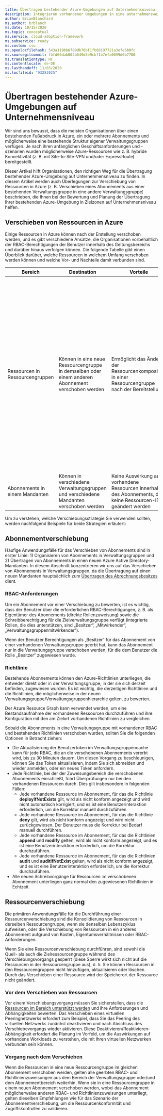 ```yaml
---
title: Übertragen bestehender Azure-Umgebungen auf Unternehmensniveau
description: Integrieren vorhandener Umgebungen in eine unternehmensweite Architektur
author: BrianBlanchard
ms.author: brblanch
ms.date: 10/15/2020
ms.topic: conceptual
ms.service: cloud-adoption-framework
ms.subservice: ready
ms.custom: csu
ms.openlocfilehash: 543a119bb6f89db76bf1fb68197721a3efe5b0fc
ms.sourcegitcommit: fbfd66dab002b549d3e9cbf1b7efa0099d0b7700
ms.translationtype: HT
ms.contentlocale: de-DE
ms.lasthandoff: 11/03/2020
ms.locfileid: "93283025"
---
```

# <a name="transition-existing-azure-environments-to-enterprise-scale"></a>Übertragen bestehender Azure-Umgebungen auf Unternehmensniveau

Wir sind uns bewusst, dass die meisten Organisationen über einen bestehenden Fußabdruck in Azure, ein oder mehrere Abonnements und möglicherweise eine bestehende Struktur eigener Verwaltungsgruppen verfügen. Je nach ihren anfänglichen Geschäftsanforderungen und -szenarien wurden möglicherweise Azure-Ressourcen wie z. B. hybride Konnektivität (z. B. mit Site-to-Site-VPN und/oder ExpressRoute) bereitgestellt.  

Dieser Artikel hilft Organisationen, den richtigen Weg für die Übertragung bestehender Azure-Umgebung auf Unternehmensniveau zu finden. In diesem Artikel werden auch Überlegungen zur Verschiebung von Ressourcen in Azure (z. B. Verschieben eines Abonnements aus einer bestehenden Verwaltungsgruppe in eine andere Verwaltungsgruppe) beschrieben, die Ihnen bei der Bewertung und Planung der Übertragung Ihrer bestehenden Azure-Umgebung in Zielzonen auf Unternehmensniveau helfen.

## <a name="moving-resources-in-azure"></a>Verschieben von Ressourcen in Azure

Einige Ressourcen in Azure können nach der Erstellung verschoben werden, und es gibt verschiedene Ansätze, die Organisationen vorbehaltlich der RBAC-Berechtigungen der Benutzer innerhalb des Geltungsbereichs und darüber hinaus verfolgen können. Die folgende Tabelle gibt einen Überblick darüber, welche Ressourcen in welchem Umfang verschoben werden können und welche Vor- und Nachteile damit verbunden sind.

| Bereich | Destination | Vorteile | Nachteile |
|--|--|--|--|
| Ressourcen in Ressourcengruppen | Können in eine neue Ressourcengruppe in demselben oder einem anderen Abonnement verschoben werden  | Ermöglicht das Ändern der Ressourcenkomposition in einer Ressourcengruppe nach der Bereitstellung | – Wird nicht von allen Ressourcentypen unterstützt <br> – Für einige Ressourcentypen gelten bestimmte Einschränkungen oder Anforderungen <br> – Die Ressourcen-IDs werden aktualisiert und wirken sich auf die vorhandene Überwachung, auf Warnungen und Vorgänge auf der Steuerungsebene aus <br> – Ressourcengruppen sind während der Dauer der Verschiebung gesperrt <br> – Erfordert die Bewertung der Richtlinien und RBAC-Vorgänge vor und nach dem Verschieben |
| Abonnements in einem Mandanten  | Können in verschiedene Verwaltungsgruppen und verschiedene Mandanten verschoben werden | Keine Auswirkung auf vorhandene Ressourcen innerhalb des Abonnements, da keine Ressourcen-IDs geändert werden | Bewertung der Richtlinien und RBAC-Vorgänge vor und nach dem Verschieben erforderlich |

Um zu verstehen, welche Verschiebungsstrategie Sie verwenden sollten, werden nachfolgend Beispiele für beide Strategien erläutert:

## <a name="subscription-move"></a>Abonnementverschiebung

Häufige Anwendungsfälle für das Verschieben von Abonnements sind in erster Linie: 1) Organisieren von Abonnements in Verwaltungsgruppen und 2) Übertragen von Abonnements in einen neuen Azure Active Directory-Mandanten. In diesem Abschnitt konzentrieren wir uns auf das Verschieben von Abonnements in Verwaltungsgruppen, da die Übertragung auf einen neuen Mandanten hauptsächlich zum [Übertragen des Abrechnungsbesitzes](https://docs.microsoft.com/azure/cost-management-billing/manage/billing-subscription-transfer) dient.

### <a name="rbac-requirements"></a>RBAC-Anforderungen

Um ein Abonnement vor einer Verschiebung zu bewerten, ist es wichtig, dass der Benutzer über die erforderlichen RBAC-Berechtigungen, z. B. als Eigentümer des Abonnements (direkte Rollenzuweisung) sowie die Schreibberechtigung für die Zielverwaltungsgruppe verfügt (integrierte Rollen, die dies unterstützen, sind „Besitzer“, „Mitwirkender“, „Verwaltungsgruppenmitwirkender“).

Wenn der Benutzer Berechtigungen als „Besitzer“ für das Abonnement von einer vorhandenen Verwaltungsgruppe geerbt hat, kann das Abonnement nur in die Verwaltungsgruppe verschoben werden, für die dem Benutzer die Rolle „Besitzer“ zugewiesen wurde.

### <a name="policy"></a>Richtlinie

Bestehende Abonnements können den Azure-Richtlinien unterliegen, die entweder direkt oder in der Verwaltungsgruppe, in der sie sich derzeit befinden, zugewiesen wurden. Es ist wichtig, die derzeitigen Richtlinien und die Richtlinien, die möglicherweise in der neuen Verwaltungsgruppe/Verwaltungsgruppenhierarchie gelten, zu bewerten.

Der Azure Resource Graph kann verwendet werden, um eine Bestandsaufnahme der vorhandenen Ressourcen durchzuführen und ihre Konfiguration mit den am Zielort vorhandenen Richtlinien zu vergleichen.

Sobald die Abonnements in eine Verwaltungsgruppe mit vorhandener RBAC und bestehenden Richtlinien verschoben wurden, sollten Sie die folgenden Optionen in Betracht ziehen:

- Die Aktualisierung der Benutzertoken im Verwaltungsgruppencache kann für jede RBAC, die an die verschobenen Abonnements vererbt wird, bis zu 30 Minuten dauern. Um diesen Vorgang zu beschleunigen, können Sie das Token aktualisieren, indem Sie sich abmelden und wieder anmelden, oder ein neues Token anfordern.
- Jede Richtlinie, bei der der Zuweisungsbereich die verschobenen Abonnements einschließt, führt Überprüfungen nur bei den vorhandenen Ressourcen durch. Dies gilt insbesondere in folgenden Fällen:
  - Jede vorhandene Ressource im Abonnement, für das die Richtlinie **deployIfNotExists** gilt, wird als nicht konform angezeigt und wird nicht automatisch korrigiert, und es ist eine Benutzerinteraktion erforderlich, um die Korrektur manuell durchzuführen.
  - Jede vorhandene Ressource im Abonnement, für das die Richtlinie **deny** gilt, wird als nicht konform angezeigt und wird nicht zurückgewiesen. Der Benutzer muss die Korrektur bei Bedarf manuell durchführen.
  - Jede vorhandene Ressource im Abonnement, für das die Richtlinien **append** und **modify** gelten, wird als nicht konform angezeigt, und es ist eine Benutzerinteraktion erforderlich, um die Korrektur durchzuführen.
  - Jede vorhandene Ressource im Abonnement, für das die Richtlinien **audit** und **auditIfNotExist** gelten, wird als nicht konform angezeigt, und es ist eine Benutzerinteraktion erforderlich, um die Korrektur durchzuführen.
- Alle neuen Schreibvorgänge für Ressourcen im verschobenen Abonnement unterliegen ganz normal den zugewiesenen Richtlinien in Echtzeit.

## <a name="resource-move"></a>Ressourcenverschiebung

Die primären Anwendungsfälle für die Durchführung einer Ressourcenverschiebung sind die Konsolidierung von Ressourcen in derselben Ressourcengruppe, wenn sie denselben Lebenszyklus aufweisen, oder die Verschiebung von Ressourcen in ein anderes Abonnement aufgrund von Kosten, Eigentumsverhältnissen oder RBAC-Anforderungen.

Wenn Sie eine Ressourcenverschiebung durchführen, sind sowohl die Quell- als auch die Zielressourcengruppe während des Verschiebungsvorgangs gesperrt (diese Sperre wirkt sich nicht auf die Ressourcen in der Ressourcengruppe aus), d. h. Sie können Ressourcen in den Ressourcengruppen nicht hinzufügen, aktualisieren oder löschen. Durch das Verschieben einer Ressource wird der Speicherort der Ressource nicht geändert.

### <a name="before-you-move-resources"></a>Vor dem Verschieben von Ressourcen

Vor einem Verschiebungsvorgang müssen Sie sicherstellen, dass die [Ressourcen im Bereich unterstützt werden](https://docs.microsoft.com/azure/azure-resource-manager/management/move-support-resources) und ihre Anforderungen und Abhängigkeiten bewerten. Das Verschieben eines virtuellen Peeringnetzwerks erfordert zum Beispiel, dass Sie das Peering des virtuellen Netzwerks zunächst deaktivieren und nach Abschluss des Verschiebevorgangs wieder aktivieren. Diese Deaktivieren/Reaktivieren-Abhängigkeit erfordert die Planung im Vorfeld, um die Auswirkungen auf vorhandene Workloads zu verstehen, die mit Ihren virtuellen Netzwerken verbunden sein können.

### <a name="post-move-operation"></a>Vorgang nach dem Verschieben

Wenn die Ressourcen in eine neue Ressourcengruppe im gleichen Abonnement verschoben werden, gelten alle geerbten RBAC- und Richtlinienzuweisungen aus dem Bereich der Verwaltungsgruppe oder/und dem Abonnementbereich weiterhin. Wenn sie in eine Ressourcengruppe in einem neuen Abonnement verschoben werden, wobei das Abonnement möglicherweise anderen RBAC- und Richtlinienzuweisungen unterliegt, gelten dieselben Empfehlungen wie für das Szenario der Abonnementverschiebung, um die Ressourcenkonformität und Zugriffskontrollen zu validieren.
